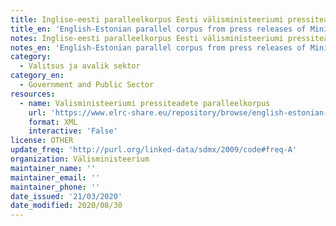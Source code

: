 ```yaml
---
title: Inglise-eesti paralleelkorpus Eesti välisministeeriumi pressiteadetest
title_en: 'English-Estonian parallel corpus from press releases of Ministry of Foreign Affairs of Estonia'
notes: Inglise-eesti paralleelkorpus Eesti välisministeeriumi pressiteadetest
notes_en: 'English-Estonian parallel corpus from press releases of Ministry of Foreign Affairs of Estonia'
category:
  - Valitsus ja avalik sektor
category_en:
  - Government and Public Sector
resources:
  - name: Valisministeeriumi pressiteadete paralleelkorpus
    url: 'https://www.elrc-share.eu/repository/browse/english-estonian-parallel-corpus-from-press-releases-of-ministry-of-foreign-affairs-of-estonia/6d489a22b85811e9a7e100155d0267062934f54f1d284ba8b0b1a730cc755c82/'
    format: XML
    interactive: 'False'
license: OTHER
update_freq: 'http://purl.org/linked-data/sdmx/2009/code#freq-A'
organization: Välisministeerium
maintainer_name: ''
maintainer_email: ''
maintainer_phone: ''
date_issued: '21/03/2020'
date_modified: 2020/08/30
---
```

